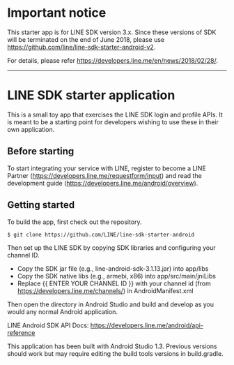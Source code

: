 # Important notice

This starter app is for LINE SDK version 3.x. Since these versions of SDK will be terminated on the end of June 2018, please use https://github.com/line/line-sdk-starter-android-v2.

For details, please refer https://developers.line.me/en/news/2018/02/28/.

----

# LINE SDK starter application

This is a small toy app that exercises the LINE SDK login and profile APIs. It is meant to be a starting point
for developers wishing to use these in their own application.

## Before starting

To start integrating your service with LINE, register to become a LINE Partner (https://developers.line.me/requestform/input) and read the development guide (https://developers.line.me/android/overview).

## Getting started

To build the app, first check out the repository.

```
$ git clone https://github.com/LINE/line-sdk-starter-android
```

Then set up the LINE SDK by copying SDK libraries and configuring your channel ID.

* Copy the SDK jar file (e.g., line-android-sdk-3.1.13.jar) into app/libs
* Copy the SDK native libs (e.g., armebi, x86) into app/src/main/jniLibs
* Replace {{ ENTER YOUR CHANNEL ID }} with your channel id (from https://developers.line.me/channels/) in AndroidManifest.xml

Then open the directory in Android Studio and build and develop as you would any normal Android application.

LINE Android SDK API Docs: https://developers.line.me/android/api-reference

This application has been built with Android Studio 1.3. Previous versions should work but may require editing the build tools versions in build.gradle.
